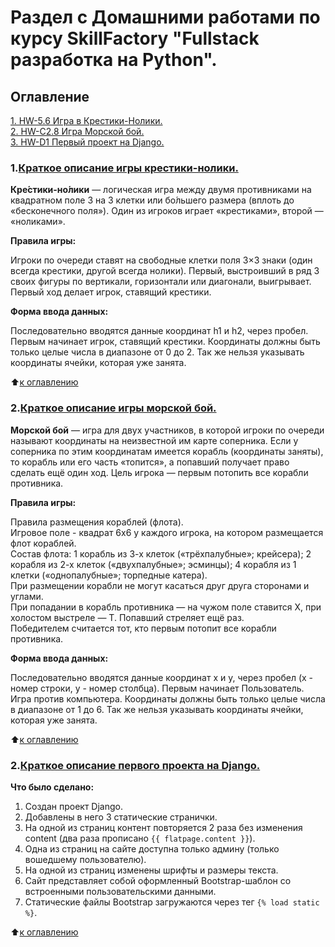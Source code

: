 # Раздел с Домашними работами по курсу SkillFactory "Fullstack разработка на Python".


## Оглавление

[1. HW-5.6 Игра в Крестики-Нолики.](https://github.com/olpachino/SkillFactory-FPW/blob/main/HW/README.md#1.Краткое-описание-игры-крестики-нолики.)  
[2. HW-C2.8 Игра Морской бой.](https://github.com/olpachino/SkillFactory-FPW/blob/main/HW/README.md#2.Краткое-описание-игры-морской-бой.)  
[3. HW-D1 Первый проект на Django.](https://github.com/olpachino/SkillFactory-FPW/blob/main/HW/README.md#2.Краткое-описание-первого-проекта-на-Django.)


### 1.[Краткое описание игры крестики-нолики.](https://github.com/olpachino/SkillFactory-FPW/blob/main/HW/HW_5.6-Game-tic-tac-toe.py)


**Кре́стики-но́лики** — логическая игра между двумя противниками на квадратном поле 3 на 3 клетки или бо́льшего размера (вплоть до «бесконечного поля»).
 Один из игроков играет «крестиками», второй — «ноликами».

**Правила игры:**

Игроки по очереди ставят на свободные клетки поля 3×3 знаки (один всегда крестики, другой всегда нолики).
 Первый, выстроивший в ряд 3 своих фигуры по вертикали, горизонтали или диагонали, выигрывает.
 Первый ход делает игрок, ставящий крестики.
 
 **Форма ввода данных:**
 
 Последовательно вводятся данные координат h1 и h2, через пробел. Первым начинает игрок, ставящий крестики.
 Координаты должны быть только целые числа в диапазоне от 0 до 2.
 Так же нельзя указывать координаты ячейки, которая уже занята.
 
 :arrow_up:[к оглавлению](https://github.com/olpachino/SkillFactory-FPW/blob/main/HW/README.md#Оглавление)
 
 ### 2.[Краткое описание игры морской бой.](https://github.com/olpachino/SkillFactory-FPW/blob/main/HW/HW-C2.8-sea_battle.py)


**Морской бой** —  игра для двух участников, в которой игроки по очереди называют координаты на неизвестной им карте соперника. Если у соперника по этим координатам имеется корабль (координаты заняты), то корабль или его часть «топится», а попавший получает право сделать ещё один ход. Цель игрока — первым потопить все корабли противника.

**Правила игры:**

Правила размещения кораблей (флота).  
Игровое поле - квадрат 6х6 у каждого игрока, на котором размещается флот кораблей.  
Состав флота: 1 корабль из 3-х клеток («трёхпалубные»; крейсера); 2 корабля из 2-х клеток («двухпалубные»; эсминцы); 4 корабля из 1 клетки («однопалубные»; торпедные катера).  
При размещении корабли не могут касаться друг друга сторонами и углами.  
При попадании в корабль противника — на чужом поле ставится X, при холостом выстреле — T. Попавший стреляет ещё раз.  
Победителем считается тот, кто первым потопит все корабли противника. 
  
 
 **Форма ввода данных:**
 
 Последовательно вводятся данные координат x и y, через пробел (x - номер строки, y - номер столбца). Первым начинает Пользователь. Игра против компьютера.
 Координаты должны быть только целые числа в диапазоне от 1 до 6.
 Так же нельзя указывать координаты ячейки, которая уже занята.
 
 :arrow_up:[к оглавлению](https://github.com/olpachino/SkillFactory-FPW/blob/main/HW/README.md#Оглавление)
 
### 2.[Краткое описание первого проекта на Django.](https://github.com/olpachino/SkillFactory-FPW/blob/main/HW/project_test)


**Что было сделано:**

1. Создан проект Django.
2. Добавлены в него 3 статические странички.
3. На одной из страниц контент повторяется 2 раза без изменения content (два раза прописано `{{ flatpage.content }}`).
4. Одна из страниц на сайте доступна только админу (только вошедшему пользователю).
5. На одной из страниц изменены шрифты и размеры текста.
6. Сайт представляет собой оформленный Bootstrap-шаблон со встроенными пользовательскими данными.
7. Статические файлы Bootstrap загружаются через тег `{% load static %}`.
 
 :arrow_up:[к оглавлению](https://github.com/olpachino/SkillFactory-FPW/blob/main/HW/README.md#Оглавление)
